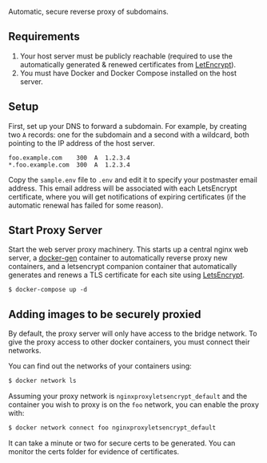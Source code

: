 Automatic, secure reverse proxy of subdomains.

## Requirements

1. Your host server must be publicly reachable (required to use the automatically generated & renewed certificates from [LetEncrypt](https://letsencrypt.org)).
2. You must have Docker and Docker Compose installed on the host server.

## Setup

First, set up your DNS to forward a subdomain. For example, by creating 
two `A` records: one for the subdomain and a second with a wildcard, 
both pointing to the IP address of the host server.

`foo.example.com    300  A  1.2.3.4`<br>
`*.foo.example.com  300  A  1.2.3.4`

Copy the `sample.env` file to `.env` and edit it to specify your 
postmaster email address. This email address will be associated with 
each LetsEncrypt certificate, where you will get notifications of 
expiring certificates (if the automatic renewal has failed for some 
reason).

## Start Proxy Server

Start the web server proxy machinery. This starts up a central nginx 
web server, a [docker-gen](https://github.com/jwilder/docker-gen) 
container to automatically reverse proxy new containers, and a 
letsencrypt companion container that automatically generates and renews 
a TLS certificate for each site using [LetsEncrypt](https://letsencrypt.org).

`$ docker-compose up -d`

## Adding images to be securely proxied

By default, the proxy server will only have access to the bridge
network. To give the proxy access to other docker containers, you 
must connect their networks.

You can find out the networks of your containers using:

```bash
$ docker network ls
```

Assuming your proxy network is `nginxproxyletsencrypt_default` and 
the container you wish to proxy is on the `foo` network, you can 
enable the proxy with:

```bash
$ docker network connect foo nginxproxyletsencrypt_default
```

It can take a minute or two for secure certs to be generated. You 
can monitor the certs folder for evidence of certificates.
